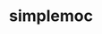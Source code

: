 ---
title: "simplemoc"
layout: cache
categories: [package, develop]
meta: {"versions": ["4"], "compilers": ["gcc@=7.3.1"], "oss": ["amzn2"], "platforms": ["linux"], "targets": ["aarch64", "neoverse_n1", "x86_64_v3"], "stacks": ["aws-ahug", "aws-ahug-aarch64", "root"], "num_specs": 25, "num_specs_by_stack": {"root": 25, "aws-ahug-aarch64": 20, "aws-ahug": 5}}
spec_details: [{"hash": "wju4egbxv7crn7y2kqfzbbtqkgb72df7", "compiler": "gcc@=7.3.1", "versions": ["4"], "os": "amzn2", "platform": "linux", "target": "aarch64", "variants": ["build_system=makefile", "+mpi"], "stacks": ["root", "aws-ahug-aarch64"], "size": "-", "tarball": "https://binaries.spack.io/develop/build_cache/linux-amzn2-aarch64/gcc-7.3.1/simplemoc-4/linux-amzn2-aarch64-gcc-7.3.1-simplemoc-4-wju4egbxv7crn7y2kqfzbbtqkgb72df7.spack"}, {"hash": "ecjvl5aooprazfowdndnovndypjyiprz", "compiler": "gcc@=7.3.1", "versions": ["4"], "os": "amzn2", "platform": "linux", "target": "aarch64", "variants": ["build_system=makefile", "+mpi"], "stacks": ["root", "aws-ahug-aarch64"], "size": "-", "tarball": "https://binaries.spack.io/develop/build_cache/linux-amzn2-aarch64/gcc-7.3.1/simplemoc-4/linux-amzn2-aarch64-gcc-7.3.1-simplemoc-4-ecjvl5aooprazfowdndnovndypjyiprz.spack"}, {"hash": "s7b2s5hro7zlprvc52egucq65z3wco3r", "compiler": "gcc@=7.3.1", "versions": ["4"], "os": "amzn2", "platform": "linux", "target": "aarch64", "variants": ["build_system=makefile", "+mpi"], "stacks": ["root", "aws-ahug-aarch64"], "size": "-", "tarball": "https://binaries.spack.io/develop/build_cache/linux-amzn2-aarch64/gcc-7.3.1/simplemoc-4/linux-amzn2-aarch64-gcc-7.3.1-simplemoc-4-s7b2s5hro7zlprvc52egucq65z3wco3r.spack"}, {"hash": "kash63xjfclnidb2php7b62cm5hv7efc", "compiler": "gcc@=7.3.1", "versions": ["4"], "os": "amzn2", "platform": "linux", "target": "aarch64", "variants": ["build_system=makefile", "+mpi"], "stacks": ["root", "aws-ahug-aarch64"], "size": "-", "tarball": "https://binaries.spack.io/develop/build_cache/linux-amzn2-aarch64/gcc-7.3.1/simplemoc-4/linux-amzn2-aarch64-gcc-7.3.1-simplemoc-4-kash63xjfclnidb2php7b62cm5hv7efc.spack"}, {"hash": "bf7lhinr6gcokaolwlnfuck4f65zzxsq", "compiler": "gcc@=7.3.1", "versions": ["4"], "os": "amzn2", "platform": "linux", "target": "aarch64", "variants": ["build_system=makefile", "+mpi"], "stacks": ["root", "aws-ahug-aarch64"], "size": "-", "tarball": "https://binaries.spack.io/develop/build_cache/linux-amzn2-aarch64/gcc-7.3.1/simplemoc-4/linux-amzn2-aarch64-gcc-7.3.1-simplemoc-4-bf7lhinr6gcokaolwlnfuck4f65zzxsq.spack"}, {"hash": "wn7qqxqadohdnl33c4mqsq35paszu2c3", "compiler": "gcc@=7.3.1", "versions": ["4"], "os": "amzn2", "platform": "linux", "target": "aarch64", "variants": ["build_system=makefile", "+mpi"], "stacks": ["root", "aws-ahug-aarch64"], "size": "-", "tarball": "https://binaries.spack.io/develop/build_cache/linux-amzn2-aarch64/gcc-7.3.1/simplemoc-4/linux-amzn2-aarch64-gcc-7.3.1-simplemoc-4-wn7qqxqadohdnl33c4mqsq35paszu2c3.spack"}, {"hash": "eujvd3yo5cbixream4hdtzjk5kd4ywuv", "compiler": "gcc@=7.3.1", "versions": ["4"], "os": "amzn2", "platform": "linux", "target": "aarch64", "variants": ["build_system=makefile", "+mpi"], "stacks": ["root", "aws-ahug-aarch64"], "size": "-", "tarball": "https://binaries.spack.io/develop/build_cache/linux-amzn2-aarch64/gcc-7.3.1/simplemoc-4/linux-amzn2-aarch64-gcc-7.3.1-simplemoc-4-eujvd3yo5cbixream4hdtzjk5kd4ywuv.spack"}, {"hash": "d7plqagvhpdbfjqcuvebav6y77audtlb", "compiler": "gcc@=7.3.1", "versions": ["4"], "os": "amzn2", "platform": "linux", "target": "aarch64", "variants": ["build_system=makefile", "+mpi"], "stacks": ["root", "aws-ahug-aarch64"], "size": "-", "tarball": "https://binaries.spack.io/develop/build_cache/linux-amzn2-aarch64/gcc-7.3.1/simplemoc-4/linux-amzn2-aarch64-gcc-7.3.1-simplemoc-4-d7plqagvhpdbfjqcuvebav6y77audtlb.spack"}, {"hash": "bokf3ken2uz6imzlrevpexo2zrwlcnmd", "compiler": "gcc@=7.3.1", "versions": ["4"], "os": "amzn2", "platform": "linux", "target": "aarch64", "variants": ["build_system=makefile", "+mpi"], "stacks": ["root", "aws-ahug-aarch64"], "size": "-", "tarball": "https://binaries.spack.io/develop/build_cache/linux-amzn2-aarch64/gcc-7.3.1/simplemoc-4/linux-amzn2-aarch64-gcc-7.3.1-simplemoc-4-bokf3ken2uz6imzlrevpexo2zrwlcnmd.spack"}, {"hash": "gyx6vh25egrzm6djg7rfovigzgh46sqo", "compiler": "gcc@=7.3.1", "versions": ["4"], "os": "amzn2", "platform": "linux", "target": "aarch64", "variants": ["build_system=makefile", "+mpi"], "stacks": ["root", "aws-ahug-aarch64"], "size": "-", "tarball": "https://binaries.spack.io/develop/build_cache/linux-amzn2-aarch64/gcc-7.3.1/simplemoc-4/linux-amzn2-aarch64-gcc-7.3.1-simplemoc-4-gyx6vh25egrzm6djg7rfovigzgh46sqo.spack"}, {"hash": "6q6t7wipoejzmyfxqscq7pqvcgmwb277", "compiler": "gcc@=7.3.1", "versions": ["4"], "os": "amzn2", "platform": "linux", "target": "neoverse_n1", "variants": ["build_system=makefile", "+mpi"], "stacks": ["root", "aws-ahug-aarch64"], "size": "-", "tarball": "https://binaries.spack.io/develop/build_cache/linux-amzn2-neoverse_n1/gcc-7.3.1/simplemoc-4/linux-amzn2-neoverse_n1-gcc-7.3.1-simplemoc-4-6q6t7wipoejzmyfxqscq7pqvcgmwb277.spack"}, {"hash": "lc4gj6ss53rsbl767a6bgfb4dlpr5a2h", "compiler": "gcc@=7.3.1", "versions": ["4"], "os": "amzn2", "platform": "linux", "target": "neoverse_n1", "variants": ["build_system=makefile", "+mpi"], "stacks": ["root", "aws-ahug-aarch64"], "size": "-", "tarball": "https://binaries.spack.io/develop/build_cache/linux-amzn2-neoverse_n1/gcc-7.3.1/simplemoc-4/linux-amzn2-neoverse_n1-gcc-7.3.1-simplemoc-4-lc4gj6ss53rsbl767a6bgfb4dlpr5a2h.spack"}, {"hash": "lhc7df2v2fsdzbirnsk4p7dr4fpc34kt", "compiler": "gcc@=7.3.1", "versions": ["4"], "os": "amzn2", "platform": "linux", "target": "neoverse_n1", "variants": ["build_system=makefile", "+mpi"], "stacks": ["root", "aws-ahug-aarch64"], "size": "-", "tarball": "https://binaries.spack.io/develop/build_cache/linux-amzn2-neoverse_n1/gcc-7.3.1/simplemoc-4/linux-amzn2-neoverse_n1-gcc-7.3.1-simplemoc-4-lhc7df2v2fsdzbirnsk4p7dr4fpc34kt.spack"}, {"hash": "j4i4tbwc3jjfzntfvvlida3gubvlgqdw", "compiler": "gcc@=7.3.1", "versions": ["4"], "os": "amzn2", "platform": "linux", "target": "neoverse_n1", "variants": ["build_system=makefile", "+mpi"], "stacks": ["root", "aws-ahug-aarch64"], "size": "-", "tarball": "https://binaries.spack.io/develop/build_cache/linux-amzn2-neoverse_n1/gcc-7.3.1/simplemoc-4/linux-amzn2-neoverse_n1-gcc-7.3.1-simplemoc-4-j4i4tbwc3jjfzntfvvlida3gubvlgqdw.spack"}, {"hash": "ki34gtcftuhkt7rsvkevbnjh57zvqeuq", "compiler": "gcc@=7.3.1", "versions": ["4"], "os": "amzn2", "platform": "linux", "target": "neoverse_n1", "variants": ["build_system=makefile", "+mpi"], "stacks": ["root", "aws-ahug-aarch64"], "size": "-", "tarball": "https://binaries.spack.io/develop/build_cache/linux-amzn2-neoverse_n1/gcc-7.3.1/simplemoc-4/linux-amzn2-neoverse_n1-gcc-7.3.1-simplemoc-4-ki34gtcftuhkt7rsvkevbnjh57zvqeuq.spack"}, {"hash": "bpk4426grvhvt62bypqr4n3cegqoyirg", "compiler": "gcc@=7.3.1", "versions": ["4"], "os": "amzn2", "platform": "linux", "target": "neoverse_n1", "variants": ["build_system=makefile", "+mpi"], "stacks": ["root", "aws-ahug-aarch64"], "size": "-", "tarball": "https://binaries.spack.io/develop/build_cache/linux-amzn2-neoverse_n1/gcc-7.3.1/simplemoc-4/linux-amzn2-neoverse_n1-gcc-7.3.1-simplemoc-4-bpk4426grvhvt62bypqr4n3cegqoyirg.spack"}, {"hash": "blhkes4b5zghha3fgkgra7xmbzfbumzb", "compiler": "gcc@=7.3.1", "versions": ["4"], "os": "amzn2", "platform": "linux", "target": "neoverse_n1", "variants": ["build_system=makefile", "+mpi"], "stacks": ["root", "aws-ahug-aarch64"], "size": "-", "tarball": "https://binaries.spack.io/develop/build_cache/linux-amzn2-neoverse_n1/gcc-7.3.1/simplemoc-4/linux-amzn2-neoverse_n1-gcc-7.3.1-simplemoc-4-blhkes4b5zghha3fgkgra7xmbzfbumzb.spack"}, {"hash": "rsuq2qglczgej7uokcrn2ndtyzuqbv2l", "compiler": "gcc@=7.3.1", "versions": ["4"], "os": "amzn2", "platform": "linux", "target": "neoverse_n1", "variants": ["build_system=makefile", "+mpi"], "stacks": ["root", "aws-ahug-aarch64"], "size": "-", "tarball": "https://binaries.spack.io/develop/build_cache/linux-amzn2-neoverse_n1/gcc-7.3.1/simplemoc-4/linux-amzn2-neoverse_n1-gcc-7.3.1-simplemoc-4-rsuq2qglczgej7uokcrn2ndtyzuqbv2l.spack"}, {"hash": "7egnavbmnn7652cd2uvo5kczbuz6e3s3", "compiler": "gcc@=7.3.1", "versions": ["4"], "os": "amzn2", "platform": "linux", "target": "neoverse_n1", "variants": ["build_system=makefile", "+mpi"], "stacks": ["root", "aws-ahug-aarch64"], "size": "-", "tarball": "https://binaries.spack.io/develop/build_cache/linux-amzn2-neoverse_n1/gcc-7.3.1/simplemoc-4/linux-amzn2-neoverse_n1-gcc-7.3.1-simplemoc-4-7egnavbmnn7652cd2uvo5kczbuz6e3s3.spack"}, {"hash": "pptlcvjk7hs44ok2qfcvvwjglbqgjj2q", "compiler": "gcc@=7.3.1", "versions": ["4"], "os": "amzn2", "platform": "linux", "target": "neoverse_n1", "variants": ["build_system=makefile", "+mpi"], "stacks": ["root", "aws-ahug-aarch64"], "size": "-", "tarball": "https://binaries.spack.io/develop/build_cache/linux-amzn2-neoverse_n1/gcc-7.3.1/simplemoc-4/linux-amzn2-neoverse_n1-gcc-7.3.1-simplemoc-4-pptlcvjk7hs44ok2qfcvvwjglbqgjj2q.spack"}, {"hash": "hmicomfygtytyqxuhv2ou3ecc4ov5c3x", "compiler": "gcc@=7.3.1", "versions": ["4"], "os": "amzn2", "platform": "linux", "target": "x86_64_v3", "variants": ["build_system=makefile", "+mpi"], "stacks": ["aws-ahug", "root"], "size": "-", "tarball": "https://binaries.spack.io/develop/build_cache/linux-amzn2-x86_64_v3/gcc-7.3.1/simplemoc-4/linux-amzn2-x86_64_v3-gcc-7.3.1-simplemoc-4-hmicomfygtytyqxuhv2ou3ecc4ov5c3x.spack"}, {"hash": "ufcusmoqjnvf3wfazszpk274j3pxbtn3", "compiler": "gcc@=7.3.1", "versions": ["4"], "os": "amzn2", "platform": "linux", "target": "x86_64_v3", "variants": ["build_system=makefile", "+mpi"], "stacks": ["aws-ahug", "root"], "size": "-", "tarball": "https://binaries.spack.io/develop/build_cache/linux-amzn2-x86_64_v3/gcc-7.3.1/simplemoc-4/linux-amzn2-x86_64_v3-gcc-7.3.1-simplemoc-4-ufcusmoqjnvf3wfazszpk274j3pxbtn3.spack"}, {"hash": "tferss3p57xz7rxomg4jvs6x2kiixcwm", "compiler": "gcc@=7.3.1", "versions": ["4"], "os": "amzn2", "platform": "linux", "target": "x86_64_v3", "variants": ["build_system=makefile", "+mpi"], "stacks": ["aws-ahug", "root"], "size": "-", "tarball": "https://binaries.spack.io/develop/build_cache/linux-amzn2-x86_64_v3/gcc-7.3.1/simplemoc-4/linux-amzn2-x86_64_v3-gcc-7.3.1-simplemoc-4-tferss3p57xz7rxomg4jvs6x2kiixcwm.spack"}, {"hash": "77oslp3t6bsb2qt6oobnpdarrx4veouy", "compiler": "gcc@=7.3.1", "versions": ["4"], "os": "amzn2", "platform": "linux", "target": "x86_64_v3", "variants": ["build_system=makefile", "+mpi"], "stacks": ["aws-ahug", "root"], "size": "-", "tarball": "https://binaries.spack.io/develop/build_cache/linux-amzn2-x86_64_v3/gcc-7.3.1/simplemoc-4/linux-amzn2-x86_64_v3-gcc-7.3.1-simplemoc-4-77oslp3t6bsb2qt6oobnpdarrx4veouy.spack"}, {"hash": "yfs65r2dtzys423nheh3xmydtf4efy7a", "compiler": "gcc@=7.3.1", "versions": ["4"], "os": "amzn2", "platform": "linux", "target": "x86_64_v3", "variants": ["build_system=makefile", "+mpi"], "stacks": ["aws-ahug", "root"], "size": "-", "tarball": "https://binaries.spack.io/develop/build_cache/linux-amzn2-x86_64_v3/gcc-7.3.1/simplemoc-4/linux-amzn2-x86_64_v3-gcc-7.3.1-simplemoc-4-yfs65r2dtzys423nheh3xmydtf4efy7a.spack"}]
---